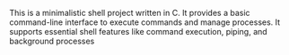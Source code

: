 This is a minimalistic shell project written in C.
It provides a basic command-line interface to execute commands and manage processes.
It supports essential shell features like command execution, piping, and background processes
